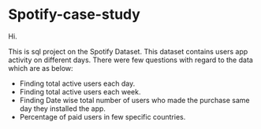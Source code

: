 # Spotify-case-study

Hi.

This is sql project on the Spotify Dataset. This dataset contains users app activity on different days.
There were few questions with regard to the data which are as below:

* Finding total active users each day.
* Finding total active users each week.
* Finding Date wise total number of users who made the purchase same day they installed the app.
* Percentage of paid users in few specific countries.
